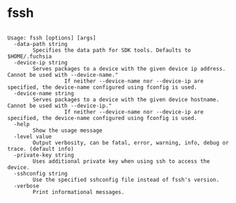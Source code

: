 <!--  DO NOT EDIT THIS FILE DIRECTLY

 This file is generated using clidoc by parsing the help output of this tool.
 Please edit the help output or clidoc's processing of that output to make changes
 to this file.

 -->
 
# fssh

```none {: style="white-space: break-spaces;" .devsite-disable-click-to-copy}

Usage: fssh [options] [args]
  -data-path string
    	Specifies the data path for SDK tools. Defaults to $HOME/.fuchsia
  -device-ip string
    	Serves packages to a device with the given device ip address. Cannot be used with --device-name."
    			  If neither --device-name nor --device-ip are specified, the device-name configured using fconfig is used.
  -device-name string
    	Serves packages to a device with the given device hostname. Cannot be used with --device-ip."
    			  If neither --device-name nor --device-ip are specified, the device-name configured using fconfig is used.
  -help
    	Show the usage message
  -level value
    	Output verbosity, can be fatal, error, warning, info, debug or trace. (default info)
  -private-key string
    	Uses additional private key when using ssh to access the device.
  -sshconfig string
    	Use the specified sshconfig file instead of fssh's version.
  -verbose
    	Print informational messages.
```

